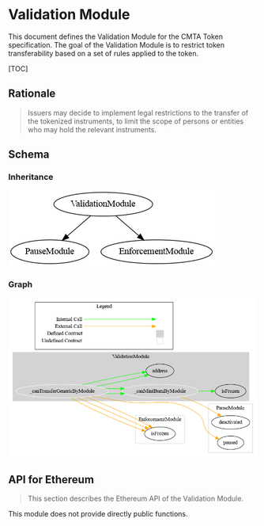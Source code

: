 # Validation Module

This document defines the Validation Module for the CMTA Token specification. The goal of the Validation Module is to restrict token transferability based on a set of rules applied to the token.

[TOC]

## Rationale

> Issuers may decide to implement legal restrictions to the transfer of the tokenized instruments, to limit the scope of persons or entities who may hold the relevant instruments. 

## Schema

### Inheritance

![surya_inheritance_ValidationModule.sol](../../schema/surya_inheritance/surya_inheritance_ValidationModule.sol.png)

### Graph

![surya_graph_ValidationModule.sol](../../schema/surya_graph/surya_graph_ValidationModule.sol.png)



## API for Ethereum

> This section describes the Ethereum API of the Validation Module.

This module does not provide directly public functions.

<to do>
